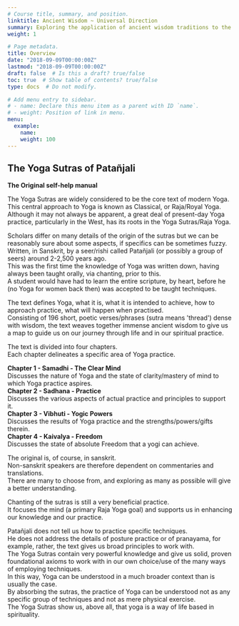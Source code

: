 ```yaml
---
# Course title, summary, and position.
linktitle: Ancient Wisdom ~ Universal Direction
summary: Exploring the application of ancient wisdom traditions to the modern context.
weight: 1

# Page metadata.
title: Overview
date: "2018-09-09T00:00:00Z"
lastmod: "2018-09-09T00:00:00Z"
draft: false  # Is this a draft? true/false
toc: true  # Show table of contents? true/false
type: docs  # Do not modify.

# Add menu entry to sidebar.
# - name: Declare this menu item as a parent with ID `name`.
# - weight: Position of link in menu.
menu:
  example:
    name: 
    weight: 100
---
```


## The Yoga Sutras of Patañjali

**The Original self-help manual**

The Yoga Sutras are widely considered to be the core text of modern Yoga.  
This central approach to Yoga is known as Classical, or Raja/Royal Yoga.  
Although it may not always be apparent, a great deal of present-day Yoga practice, particularly in the West, has its roots in the Yoga Sutras/Raja Yoga.  

Scholars differ on many details of the origin of the sutras but we can be reasonably sure about some aspects, if specifics can be sometimes fuzzy.  
Written, in Sanskrit, by a seer/rishi called Patañjali (or possibly a group of seers) around 2-2,500 years ago.  
This was the first time the knowledge of Yoga was written down, having always been taught orally, via chanting, prior to this.  
A student would have had to learn the entire scripture, by heart, before he (no Yoga for women back then) was accepted to be taught techniques.  

The text defines Yoga, what it is, what it is intended to achieve, how to approach practice, what will happen when practised.  
Consisting of 196 short, poetic verses/phrases (sutra means 'thread') dense with wisdom, the text weaves together immense ancient wisdom to give us a map to guide us on our journey through life and in our spiritual practice.  

The text is divided into four chapters.  
Each chapter delineates a specific area of Yoga practice.  

**Chapter 1 - Samadhi - The Clear Mind**  
Discusses the nature of Yoga and the state of clarity/mastery of mind to which Yoga practice aspires.  
**Chapter 2 - Sadhana - Practice**  
Discusses the various aspects of actual practice and principles to support it.  
**Chapter 3 - Vibhuti - Yogic Powers**  
Discusses the results of Yoga practice and the strengths/powers/gifts therein.  
**Chapter 4 - Kaivalya - Freedom**  
Discusses the state of absolute Freedom that  a yogi can achieve.  

The original is, of course, in sanskrit.  
Non-sanskrit speakers are therefore dependent on commentaries and translations.  
There are many to choose from, and exploring as many as possible will give a better understanding.  

Chanting of the sutras is still a very beneficial practice.  
It focuses the mind (a primary Raja Yoga goal) and supports us in enhancing our knowledge and our practice.  

Patañjali does not tell us how to practice specific techniques.  
He does not address the details of posture practice or of pranayama, for example, rather, the text gives us broad principles to work with.  
The Yoga Sutras contain very powerful knowledge and give us solid, proven foundational axioms to work with in our own choice/use of the many ways of employing techniques.  
In this way, Yoga can be understood in a much broader context than is usually the case.  
By absorbing the sutras, the practice of Yoga can be understood not as any specific group of techniques and not as mere physical exercise.  
The Yoga Sutras show us, above all, that yoga is a way of life based in spirituality.  
